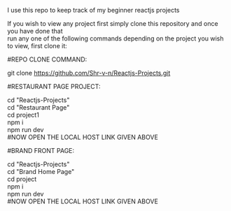 I use this repo to keep track of my beginner reactjs projects  

If you wish to view any project first simply clone this repository and once you have done that  
run any one of the following commands depending on the project you wish to view, first clone it:  

#REPO CLONE COMMAND:

git clone https://github.com/Shr-v-n/Reactjs-Projects.git  

#RESTAURANT PAGE PROJECT:

cd "Reactjs-Projects"  
cd "Restaurant Page"  
cd project1  
npm i  
npm run dev  
#NOW OPEN THE LOCAL HOST LINK GIVEN ABOVE  


#BRAND FRONT PAGE:

cd "Reactjs-Projects"  
cd "Brand Home Page"  
cd project  
npm i  
npm run dev  
#NOW OPEN THE LOCAL HOST LINK GIVEN ABOVE  
